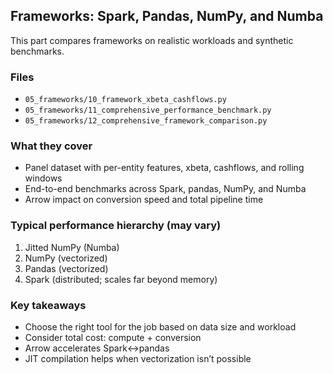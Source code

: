 ## Frameworks: Spark, Pandas, NumPy, and Numba

This part compares frameworks on realistic workloads and synthetic benchmarks.

### Files
- `05_frameworks/10_framework_xbeta_cashflows.py`
- `05_frameworks/11_comprehensive_performance_benchmark.py`
- `05_frameworks/12_comprehensive_framework_comparison.py`

### What they cover
- Panel dataset with per-entity features, xbeta, cashflows, and rolling windows
- End-to-end benchmarks across Spark, pandas, NumPy, and Numba
- Arrow impact on conversion speed and total pipeline time

### Typical performance hierarchy (may vary)
1. Jitted NumPy (Numba)
2. NumPy (vectorized)
3. Pandas (vectorized)
4. Spark (distributed; scales far beyond memory)

### Key takeaways
- Choose the right tool for the job based on data size and workload
- Consider total cost: compute + conversion
- Arrow accelerates Spark↔pandas
- JIT compilation helps when vectorization isn’t possible


